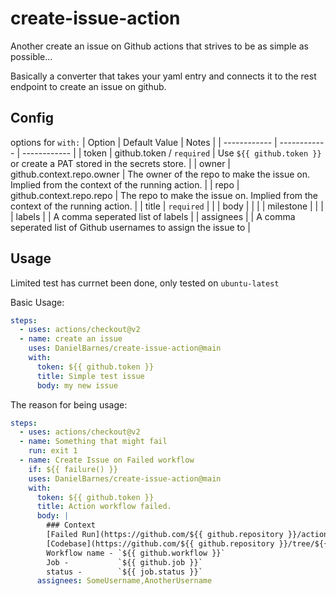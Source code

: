 # create-issue-action
Another create an issue on Github actions that strives to be as simple as possible...

Basically a converter that takes your yaml entry and connects it to the rest endpoint to create an issue on github.

## Config
options for `with:`
| Option  | Default Value  | Notes  |
| ------------ | ------------ | ------------ |
| token      | github.token / `required`  | Use `${{ github.token }}` or create a PAT stored in the secrets store.   |
| owner      | github.context.repo.owner  | The owner of the repo to make the issue on. Implied from the context of the running action.  |
| repo       | github.context.repo.repo   | The repo to make the issue on. Implied from the context of the running action.  |
| title      | `required`                 |   |
| body       |                            |   |
| milestone  |                            |   |
| labels     |                            | A comma seperated list of labels  |
| assignees  |                            | A comma seperated list of Github usernames to assign the issue to  |

## Usage
Limited test has currnet been done, only tested on `ubuntu-latest`

Basic Usage:
```yml
steps:
  - uses: actions/checkout@v2
  - name: create an issue
    uses: DanielBarnes/create-issue-action@main
    with:
      token: ${{ github.token }}
      title: Simple test issue
      body: my new issue
```

The reason for being usage:
```yml
steps:
  - uses: actions/checkout@v2
  - name: Something that might fail
    run: exit 1
  - name: Create Issue on Failed workflow
    if: ${{ failure() }}
    uses: DanielBarnes/create-issue-action@main
    with:
      token: ${{ github.token }}
      title: Action workflow failed.
      body: |
        ### Context
        [Failed Run](https://github.com/${{ github.repository }}/actions/runs/${{ github.run_id }})
        [Codebase](https://github.com/${{ github.repository }}/tree/${{ github.sha }})
        Workflow name - `${{ github.workflow }}`
        Job -           `${{ github.job }}`
        status -        `${{ job.status }}`
      assignees: SomeUsername,AnotherUsername
```
